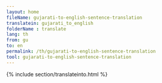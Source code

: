 ```yaml
---
layout: home
fileName: gujarati-to-english-sentence-translation
translatein: gujarati_to_english
folderName : translate
lang: th
from: gu
to: en
permalink: /th/gujarati-to-english-sentence-translation
tool: gujarati-to-english-sentence-translation
---
```

{% include section/translateinto.html %}